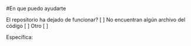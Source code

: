 #En que puedo ayudarte

El repositorio ha dejado de funcionar? [ ]
No encuentran algún archivo del código [ ]
Otro [ ]

Específica:
